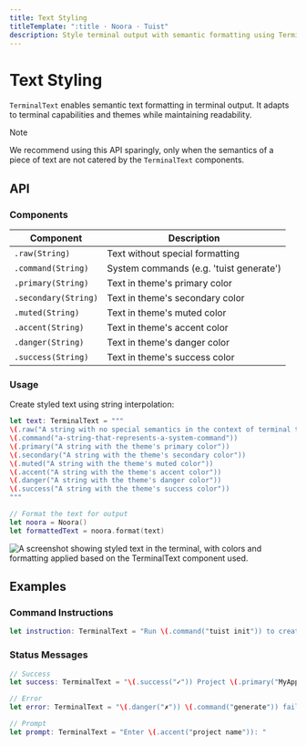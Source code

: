```yaml
---
title: Text Styling
titleTemplate: ":title · Noora · Tuist"
description: Style terminal output with semantic formatting using TerminalText.
---
```


# Text Styling

`TerminalText` enables semantic text formatting in terminal output. It adapts to terminal capabilities and themes while maintaining readability.

> [!NOTE]
> We recommend using this API sparingly, only when the semantics of a piece of text are not catered by the  `TerminalText` components.
## API

### Components

| Component | Description |
| --- | --- |
| `.raw(String)` | Text without special formatting |
| `.command(String)` | System commands (e.g. 'tuist generate') |
| `.primary(String)` | Text in theme's primary color |
| `.secondary(String)` | Text in theme's secondary color |
| `.muted(String)` | Text in theme's muted color |
| `.accent(String)` | Text in theme's accent color |
| `.danger(String)` | Text in theme's danger color |
| `.success(String)` | Text in theme's success color |

### Usage

Create styled text using string interpolation:

```swift
let text: TerminalText = """
\(.raw("A string with no special semantics in the context of terminal text."))
\(.command("a-string-that-represents-a-system-command"))
\(.primary("A string with the theme's primary color"))
\(.secondary("A string with the theme's secondary color"))
\(.muted("A string with the theme's muted color"))
\(.accent("A string with the theme's accent color"))
\(.danger("A string with the theme's danger color"))
\(.success("A string with the theme's success color"))
"""

// Format the text for output
let noora = Noora()
let formattedText = noora.format(text)
```

![A screenshot showing styled text in the terminal, with colors and formatting applied based on the TerminalText component used.](/utilities/text-styling.png)

## Examples

### Command Instructions

```swift
let instruction: TerminalText = "Run \(.command("tuist init")) to create a project"
```

### Status Messages

```swift
// Success
let success: TerminalText = "\(.success("✓")) Project \(.primary("MyApp")) created"

// Error
let error: TerminalText = "\(.danger("✗")) \(.command("generate")) failed"

// Prompt
let prompt: TerminalText = "Enter \(.accent("project name")): "
```
